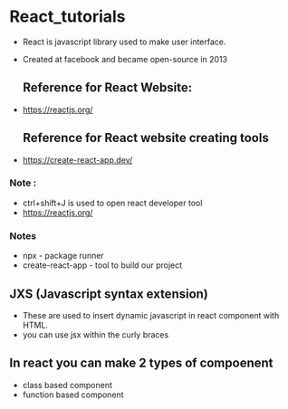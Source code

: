 # React_tutorials

- React is javascript library used to make user interface.
- Created at facebook and became open-source in 2013
  
  ## Reference for React Website:
- https://reactjs.org/
  
  ## Reference for React website creating tools
- https://create-react-app.dev/  

### Note :
- ctrl+shift+J is used to open react developer tool
- https://reactjs.org/

### Notes
- npx - package runner
- create-react-app - tool to build our project

## JXS (Javascript syntax extension)

- These are used to insert dynamic javascript in react component with HTML.
- you can use jsx within the curly braces

## In react you can make 2 types of compoenent
- class based component
- function based component












